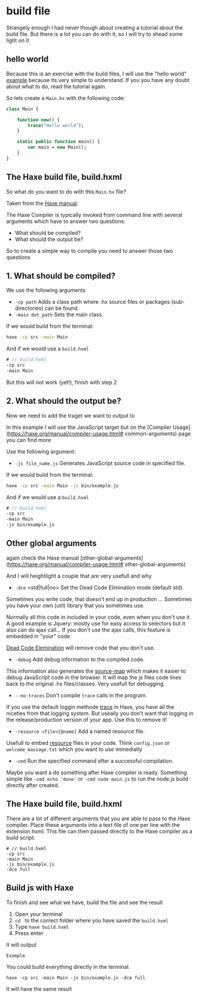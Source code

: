 # build file

Strangely enough I had never though about creating a tutorial about the build file.
But there is a lot you can do with it, so I will try to shead some light on it

## hello world

Because this is an exercise with the build files, I will use the "hello world" [example](../00helloworld) because its very simple to understand. If you you have any doubt about what to do, read the tutorial again.

So lets create a `Main.hx` with the following code:

```haxe
class Main {

	function new() {
		trace("Hello world");
	}

	static public function main() {
		var main = new Main();
	}
}
```




## The Haxe build file, build.hxml

So what do you want to do with this `Main.hx` file?

Taken from the [Haxe manual](https://haxe.org/manual/compiler-usage.html):

>>>
The Haxe Compiler is typically invoked from command line with several arguments which have to answer two questions:

- What should be compiled?
- What should the output be?
>>>

So to create a simple way to compile you need to answer those two questions

## 1. What should be compiled?

We use the following arguments

- `-cp path` Adds a class path where .hx source files or packages (sub-directories) can be found.
- `-main dot_path` Sets the main class.

If we would build from the terminal:

```bash
haxe -cp src -main Main
```

And if we would use a `build.hxml`

```haxe
# // build.hxml
-cp src
-main Main
```

But this will not work (yet!), finish with step 2

## 2. What should the output be?

Now we need to add the traget we want to output to

In this example I will use the JavaScript target but on the [Compiler Usage](https://haxe.org/manual/compiler-usage.html# common-arguments) page you can find more

Use the following argument:

- `-js file_name.js` Generates JavaScript source code in specified file.


If we would build from the terminal:

```bash
haxe -cp src -main Main -js bin/example.js
```

And if we would use a `build.hxml`

```haxe
# // build.hxml
-cp src
-main Main
-js bin/example.js
```


## Other global arguments

again check the Haxe manual [other-global-arguments](https://haxe.org/manual/compiler-usage.html# other-global-arguments)

And I will heightlight a couple that are very usefull and why


- `-dce` <std|full|no> Set the Dead Code Elimination mode (default std).

Sometimes you write code, that doesn't end up in production ... Sometimes you have your own (util) library that you sometimes use.

Normally all this code in included in your code, even when you don't use it. A good example is Jquery: mostly use for easy access to selectors but it also can do ajax call... If you don't use the ajax calls, this feature is embedded in "your" code.

[Dead Code Elemination](https://haxe.org/manual/cr-dce.html) will remove code that you don't use.


- `-debug` Add debug information to the compiled code.

This information also generates the [source-map](https://haxe.org/manual/debugging-source-map.html) which makes it easier to debug JavaScript code in the browser. It will map the js files code lines back to the original .hx files/classes. Very usefull for debugging.

- `--no-traces` Don't compile `trace` calls in the program.

If you use the default loggin methode [trace](https://haxe.org/manual/debugging-trace-log.html) in Haxe, you have all the niceties from that logging system.
But useally you don't want that logging in the release/production version of your app. Use this to remove it!

- `-resource <file>[@name]` Add a named resource file.

Usefull to embed [resource](https://haxe.org/manual/cr-resources.html) files in your code. Think  `config.json` or `welcome_massage.txt` which you want to use immediatly

- `-cmd` Run the specified command after a successful compilation.

Maybe you want a do something after Haxe compiler is ready. Something simple like `-cmd echo 'done'` or `-cmd node main.js` to run the node.js build directly after created.



## The Haxe build file, build.hxml

There are a lot of different arguments that you are able to pass to the Haxe compiler.
Place these arguments into a text file of one per line with the extension hxml. This file can then passed directly to the Haxe compiler as a build script.

```
# // build.hxml
-cp src
-main Main
-js bin/example.js
-dce full
```


## Build js with Haxe

To finish and see what we have, build the file and see the result

1. Open your terminal
2. `cd ` to the correct folder where you have saved the `build.hxml`
3. Type `haxe build.hxml`
4. Press enter


It will output

	Example




You could build everything directly in the terminal.

```
haxe -cp src -main Main -js bin/example.js -dce full
```

It will have the same result